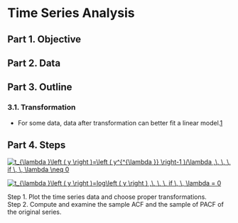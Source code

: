 # Time Series Analysis
## Part 1. Objective
## Part 2. Data
## Part 3. Outline
### 3.1. Transformation
- For some data, data after transformation can better fit a linear model.[1]  


[1]: "Markdown"



## Part 4. Steps

<a href="https://www.codecogs.com/eqnedit.php?latex=t_{\lambda&space;}\left&space;(&space;y&space;\right&space;)=\left&space;(&space;y^{^{\lambda&space;}}&space;\right-1&space;)/\lambda&space;,\,&space;\,&space;\,&space;if&space;\,&space;\,&space;\lambda&space;\neq&space;0" target="_blank"><img src="https://latex.codecogs.com/gif.latex?t_{\lambda&space;}\left&space;(&space;y&space;\right&space;)=\left&space;(&space;y^{^{\lambda&space;}}&space;\right-1&space;)/\lambda&space;,\,&space;\,&space;\,&space;if&space;\,&space;\,&space;\lambda&space;\neq&space;0" title="t_{\lambda }\left ( y \right )=\left ( y^{^{\lambda }} \right-1 )/\lambda ,\, \, \, if \, \, \lambda \neq 0" /></a>

<a href="https://www.codecogs.com/eqnedit.php?latex=t_{\lambda&space;}\left&space;(&space;y&space;\right&space;)=log\left&space;(&space;y&space;\right&space;)&space;,\,&space;\,&space;\,&space;if&space;\,&space;\,&space;\lambda&space;=&space;0" target="_blank"><img src="https://latex.codecogs.com/gif.latex?t_{\lambda&space;}\left&space;(&space;y&space;\right&space;)=log\left&space;(&space;y&space;\right&space;)&space;,\,&space;\,&space;\,&space;if&space;\,&space;\,&space;\lambda&space;=&space;0" title="t_{\lambda }\left ( y \right )=log\left ( y \right ) ,\, \, \, if \, \, \lambda = 0" /></a>

Step 1. Plot the time series data and choose proper transformations.  
Step 2. Compute and examine the sample ACF and the sample of PACF of the original series.
